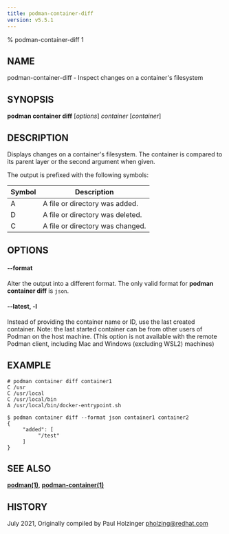 ```yaml
---
title: podman-container-diff
version: v5.5.1
---
```


% podman-container-diff 1

## NAME
podman\-container\-diff - Inspect changes on a container's filesystem

## SYNOPSIS
**podman container diff** [*options*] *container* [*container*]

## DESCRIPTION
Displays changes on a container's filesystem. The container is compared to its parent layer or the second argument when given.

The output is prefixed with the following symbols:

| Symbol | Description |
|--------|-------------|
| A | A file or directory was added.   |
| D | A file or directory was deleted. |
| C | A file or directory was changed. |

## OPTIONS

#### **--format**

Alter the output into a different format. The only valid format for **podman container diff** is `json`.


[//]: # (BEGIN included file options/latest.md)
#### **--latest**, **-l**

Instead of providing the container name or ID, use the last created container.
Note: the last started container can be from other users of Podman on the host machine.
(This option is not available with the remote Podman client, including Mac and Windows
(excluding WSL2) machines)

[//]: # (END   included file options/latest.md)

## EXAMPLE

```
# podman container diff container1
C /usr
C /usr/local
C /usr/local/bin
A /usr/local/bin/docker-entrypoint.sh
```

```
$ podman container diff --format json container1 container2
{
     "added": [
          "/test"
     ]
}
```

## SEE ALSO
**[podman(1)](podman.1.md)**, **[podman-container(1)](podman-container.1.md)**

## HISTORY
July 2021, Originally compiled by Paul Holzinger <pholzing@redhat.com>
